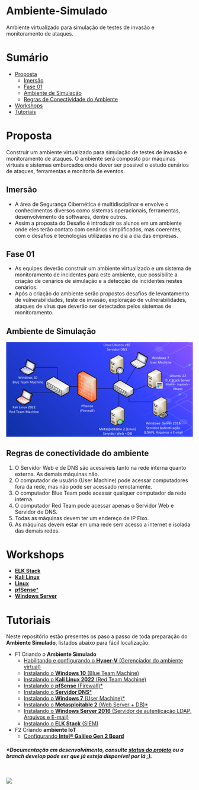 # Ambiente-Simulado

Ambiente virtualizado para simulação de testes de invasão e monitoramento de ataques.

# Sumário

- [Proposta](#proposta)
  - [Imersão](#imersão)
  - [Fase 01](#fase-01)
  - [Ambiente de Simulação](#ambiente-de-simulação)
  - [Regras de Conectividade do Ambiente](#regras-de-conectividade-do-ambiente)
- [Workshops](#workshops)
- [Tutoriais](#tutoriais)

# Proposta

Construir um ambiente virtualizado para simulação de testes de invasão e monitoramento de ataques. O ambiente será composto por máquinas virtuais e sistemas embarcados onde dever ser possível o estudo cenários de ataques, ferramentas e monitoria de eventos.

## Imersão

- A área de Segurança Cibernética é multidisciplinar e envolve o conhecimentos diversos como sistemas operacionais, ferramentas, desenvolvimento de softwares, dentre outros.
- Assim a proposta do Desafio é introduzir os alunos em um ambiente onde eles terão contato com cenários simplificados, mas coerentes, com o desafios e tecnologias utilizadas no dia a dia das empresas.

## Fase 01

- As equipes deverão construir um ambiente virtualizado e um sistema de monitoramento de incidentes para este ambiente, que possibilite a criação de cenários de simulação e a detecção de incidentes nestes cenários.
- Após a criação do ambiente serão propostos desafios de levantamento de vulnerabilidades, teste de invasão, exploração de vulnerabilidades, ataques de vírus que deverão ser detectados pelos sistemas de monitoramento.

## Ambiente de Simulação

![Ambiente Simulado](./img/readme/ambienteSimulado.png)

## Regras de conectividade do ambiente

1. O Servidor Web e de DNS são acessíveis tanto na rede interna quanto externa. As demais máquinas não.
1. O computador de usuário (User Machine) pode acessar computadores fora da rede, mas não pode ser acessado remotamente.
1. O computador Blue Team pode acessar qualquer computador da rede interna.
1. O computador Red Team pode acessar apenas o Servidor Web e Servidor de DNS.
1. Todas as máquinas devem ter um endereço de IP Fixo.
1. As máquinas devem estar em uma rede sem acesso a internet e isolada das demais redes.

# Workshops

- [**ELK Stack**](./F1_Ambiente-Virtualizado/F1E1_Workshops/elkStack/Workshop.md)
- [**Kali Linux**](./F1_Ambiente-Virtualizado/F1E1_Workshops/KaliLinux/Workshop.md)
- [**Linux**](./F1_Ambiente-Virtualizado\F1E1_Workshops\Linux\Workshop.md)
- [**pfSense**\*](./F1_Ambiente-Virtualizado/F1E1_Workshops/pfSense/Workshop.md)
- [**Windows Server**](./F1_Ambiente-Virtualizado/F1E1_Workshops/WindowsServer/Workshop.md)

# Tutoriais

Neste repositório estão presentes os paso a passo de toda preparação do **Ambiente Simulado**, listados abaixo para fácil localização:

- F1 Criando o **Ambiente Simulado**
  - [Habilitando e configurando o **Hyper-V** (Gerenciador do ambiente virtual)](./F1_Ambiente-Virtualizado/F1E2_Criando-Ambiente-Virtualizado/Hyper-V/hyper-v.md/#)
  - [Instalando o **Windows 10** (Blue Team Machine)](./F1_Ambiente-Virtualizado/F1E2_Criando-Ambiente-Virtualizado/windows10/windows10.md)
  - [Instalando o **Kali Linux 2022** (Red Team Machine)](./F1_Ambiente-Virtualizado/F1E2_Criando-Ambiente-Virtualizado/kaliLinux/kaliLinux.md)
  - [Instalando o **pfSense** (Firewall)\*](./F1_Ambiente-Virtualizado/F1E2_Criando-Ambiente-Virtualizado/pfSense/pfSense.md)
  - [Instalando o **Servidor DNS**\*](./F1_Ambiente-Virtualizado/F1E2_Criando-Ambiente-Virtualizado/dnsServer/dnsServer.md)
  - [Instalando o **Windows 7** (User Machine)\*](./F1_Ambiente-Virtualizado/F1E2_Criando-Ambiente-Virtualizado/windows7/windows7.md)
  - [Instalando o **Metasploitable 2** (Web Server + DB)\*](./F1_Ambiente-Virtualizado/F1E2_Criando-Ambiente-Virtualizado/metasploitable2/metasploitable2.md)
  - [Instalando o **Windows Server 2016** (Servidor de autenticação LDAP, Arquivos e E-mail)](./F1_Ambiente-Virtualizado/F1E2_Criando-Ambiente-Virtualizado/winServer/winServer.md)
  - [Instalando o **ELK Stack** (SIEM)](./F1_Ambiente-Virtualizado/F1E2_Criando-Ambiente-Virtualizado/elkStack/elkStack.md)
- F2 Criando **ambiente IoT**
  - [Configurando **Intel® Galileo Gen 2 Board**](./F2_Ambiente-IoT/F2E2_Integrando-GalileoGen2/galileoGen2.md)

##### \*Documentação em desenvolvimento, consulte [status do projeto](./docStatus.md) ou a branch **develop** pode ser que já esteja disponível por lá ;).

# [![](https://img.shields.io/badge/-Voltar%20ao%20topo-grey)](#)
